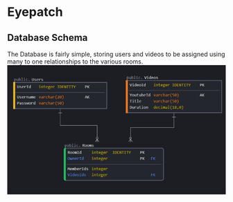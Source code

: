 # <b>Eyepatch</b>

## Database Schema
The Database is fairly simple, storing users and videos to be assigned using many to one relationships to the various rooms.
![DB Schema](./eyepatchDBschema.png)

<!-- ![Keymix Homepage](https://github.com/fact0/capstoneOne/blob/master/keymixhome.jpg?raw=true)
## Live Demo:
[https://keymix.herokuapp.com/](https://keymix.herokuapp.com/)

## Installation and Requirements

- Python 3
- Flask
- Postgresql Server

Execute the following command in a terminal to install all the required modules.

```
pip install -r requirements.txt
```

Additionally you will need Postgres installed and configured correctly, after install you must create an empty database for keymix.

```
psql -c "keymix" // from shell
CREATE DATABASE keymix; // from the psql console
```

Afterwards set the correct Flask environmental variable and run Flask.

```
export FLASK_APP=keymix
flask run
```

## <b>Spotify API</b>

<b>Reference Docs for end points used in this app:
[https://api.spotify.com/v1/](https://developer.spotify.com/documentation/web-api/reference/)

## <b>Built With</b>

- Python

- Flask

- HTML

- CSS

- Bulma

- JS

- jQuery -->
